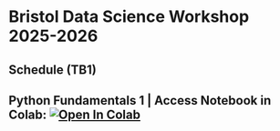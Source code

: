 # Bristol Data Science Workshop 2025-2026

## Schedule (TB1)

## Python Fundamentals 1 | Access Notebook in Colab: [![Open In Colab](https://colab.research.google.com/assets/colab-badge.svg)](https://colab.research.google.com/github/christophersoo/bdss-ws2526/TB1/Week1/main.ipynb)

##